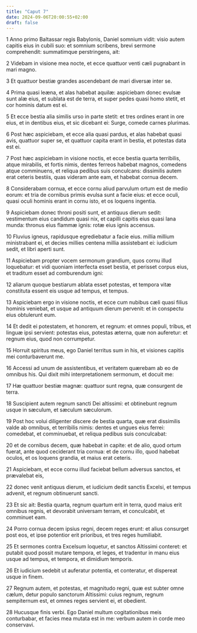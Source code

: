 ```yaml
---
title: "Caput 7"
date: 2024-09-06T20:00:55+02:00
draft: false
---
```



1 Anno primo Baltassar regis Babylonis, Daniel somnium vidit: visio autem capitis eius in cubili suo: et somnium scribens, brevi sermone comprehendit: summatimque perstringens, ait:

2 Videbam in visione mea nocte, et ecce quattuor venti cæli pugnabant in mari magno.

3 Et quattuor bestiæ grandes ascendebant de mari diversæ inter se.

4 Prima quasi leæna, et alas habebat aquilæ: aspiciebam donec evulsæ sunt alæ eius, et sublata est de terra, et super pedes quasi homo stetit, et cor hominis datum est ei.

5 Et ecce bestia alia similis urso in parte stetit: et tres ordines erant in ore eius, et in dentibus eius, et sic dicebant ei: Surge, comede carnes plurimas.

6 Post hæc aspiciebam, et ecce alia quasi pardus, et alas habebat quasi avis, quattuor super se, et quattuor capita erant in bestia, et potestas data est ei.

7 Post hæc aspiciebam in visione noctis, et ecce bestia quarta terribilis, atque mirabilis, et fortis nimis, dentes ferreos habebat magnos, comedens atque comminuens, et reliqua pedibus suis conculcans: dissimilis autem erat ceteris bestiis, quas videram ante eam, et habebat cornua decem.

8 Considerabam cornua, et ecce cornu aliud parvulum ortum est de medio eorum: et tria de cornibus primis evulsa sunt a facie eius: et ecce oculi, quasi oculi hominis erant in cornu isto, et os loquens ingentia.

9 Aspiciebam donec throni positi sunt, et antiquus dierum sedit: vestimentum eius candidum quasi nix, et capilli capitis eius quasi lana munda: thronus eius flammæ ignis: rotæ eius ignis accensus.

10 Fluvius igneus, rapidusque egrediebatur a facie eius. millia millium ministrabant ei, et decies millies centena millia assistebant ei: iudicium sedit, et libri aperti sunt.

11 Aspiciebam propter vocem sermonum grandium, quos cornu illud loquebatur: et vidi quoniam interfecta esset bestia, et perisset corpus eius, et traditum esset ad comburendum igni:

12 aliarum quoque bestiarum ablata esset potestas, et tempora vitæ constituta essent eis usque ad tempus, et tempus.

13 Aspiciebam ergo in visione noctis, et ecce cum nubibus cæli quasi filius hominis veniebat, et usque ad antiquum dierum pervenit: et in conspectu eius obtulerunt eum.

14 Et dedit ei potestatem, et honorem, et regnum: et omnes populi, tribus, et linguæ ipsi servient: potestas eius, potestas æterna, quæ non auferetur: et regnum eius, quod non corrumpetur.

15 Horruit spiritus meus, ego Daniel territus sum in his, et visiones capitis mei conturbaverunt me.

16 Accessi ad unum de assistentibus, et veritatem quærebam ab eo de omnibus his. Qui dixit mihi interpretationem sermonum, et docuit me:

17 Hæ quattuor bestiæ magnæ: quattuor sunt regna, quæ consurgent de terra.

18 Suscipient autem regnum sancti Dei altissimi: et obtinebunt regnum usque in sæculum, et sæculum sæculorum.

19 Post hoc volui diligenter discere de bestia quarta, quæ erat dissimilis valde ab omnibus, et terribilis nimis: dentes et ungues eius ferrei: comedebat, et comminuebat, et reliqua pedibus suis conculcabat:

20 et de cornibus decem, quæ habebat in capite: et de alio, quod ortum fuerat, ante quod ceciderant tria cornua: et de cornu illo, quod habebat oculos, et os loquens grandia, et maius erat ceteris.

21 Aspiciebam, et ecce cornu illud faciebat bellum adversus sanctos, et prævalebat eis,

22 donec venit antiquus dierum, et iudicium dedit sanctis Excelsi, et tempus advenit, et regnum obtinuerunt sancti.

23 Et sic ait: Bestia quarta, regnum quartum erit in terra, quod maius erit omnibus regnis, et devorabit universam terram, et conculcabit, et comminuet eam.

24 Porro cornua decem ipsius regni, decem reges erunt: et alius consurget post eos, et ipse potentior erit prioribus, et tres reges humiliabit.

25 Et sermones contra Excelsum loquetur, et sanctos Altissimi conteret: et putabit quod possit mutare tempora, et leges, et tradentur in manu eius usque ad tempus, et tempora, et dimidium temporis.

26 Et iudicium sedebit ut auferatur potentia, et conteratur, et dispereat usque in finem.

27 Regnum autem, et potestas, et magnitudo regni, quæ est subter omne cælum, detur populo sanctorum Altissimi: cuius regnum, regnum sempiternum est, et omnes reges servient ei, et obedient.

28 Hucusque finis verbi. Ego Daniel multum cogitationibus meis conturbabar, et facies mea mutata est in me: verbum autem in corde meo conservavi.

